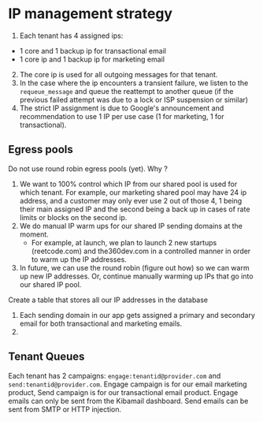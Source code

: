 # IP management strategy

1. Each tenant has 4 assigned ips:

- 1 core and 1 backup ip for transactional email
- 1 core ip and 1 backup ip for marketing email

2. The core ip is used for all outgoing messages for that tenant.
3. In the case where the ip encounters a transient failure, we listen to the `requeue_message` and queue the reattempt to another queue (if the previous failed attempt was due to a lock or ISP suspension or similar)
4. The strict IP assignment is due to Google's announcement and recommendation to use 1 IP per use case (1 for marketing, 1 for transactional).

## Egress pools

Do not use round robin egress pools (yet). Why ?

1. We want to 100% control which IP from our shared pool is used for which tenant. For example, our marketing shared pool may have 24 ip address, and a customer may only ever use 2 out of those 4, 1 being their main assigned IP and the second being a back up in cases of rate limits or blocks on the second ip.
2. We do manual IP warm ups for our shared IP sending domains at the moment.
   - For example, at launch, we plan to launch 2 new startups (reetcode.com) and the360dev.com in a controlled manner in order to warm up the IP addresses.
3. In future, we can use the round robin (figure out how) so we can warm up new IP addresses. Or, continue manually warming up IPs that go into our shared IP pool.

Create a table that stores all our IP addresses in the database

1. Each sending domain in our app gets assigned a primary and secondary email for both transactional and marketing emails.
2.

## Tenant Queues

Each tenant has 2 campaigns: `engage:tenantid@provider.com` and `send:tenantid@provider.com`. Engage campaign is for our email marketing product, Send campaign is for our transactional email product. Engage emails can only be sent from the Kibamail dashboard. Send emails can be sent from SMTP or HTTP injection.

